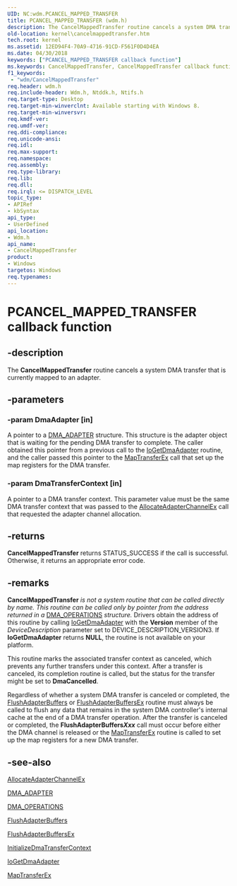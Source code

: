 ```yaml
---
UID: NC:wdm.PCANCEL_MAPPED_TRANSFER
title: PCANCEL_MAPPED_TRANSFER (wdm.h)
description: The CancelMappedTransfer routine cancels a system DMA transfer that is currently mapped to an adapter.
old-location: kernel\cancelmappedtransfer.htm
tech.root: kernel
ms.assetid: 12ED94F4-70A9-4716-91CD-F561F0D4D4EA
ms.date: 04/30/2018
keywords: ["PCANCEL_MAPPED_TRANSFER callback function"]
ms.keywords: CancelMappedTransfer, CancelMappedTransfer callback function [Kernel-Mode Driver Architecture], PCANCEL_MAPPED_TRANSFER, PCANCEL_MAPPED_TRANSFER callback, kernel.cancelmappedtransfer, wdm/CancelMappedTransfer
f1_keywords:
 - "wdm/CancelMappedTransfer"
req.header: wdm.h
req.include-header: Wdm.h, Ntddk.h, Ntifs.h
req.target-type: Desktop
req.target-min-winverclnt: Available starting with Windows 8.
req.target-min-winversvr: 
req.kmdf-ver: 
req.umdf-ver: 
req.ddi-compliance: 
req.unicode-ansi: 
req.idl: 
req.max-support: 
req.namespace: 
req.assembly: 
req.type-library: 
req.lib: 
req.dll: 
req.irql: <= DISPATCH_LEVEL
topic_type:
- APIRef
- kbSyntax
api_type:
- UserDefined
api_location:
- Wdm.h
api_name:
- CancelMappedTransfer
product:
- Windows
targetos: Windows
req.typenames: 
---
```


# PCANCEL_MAPPED_TRANSFER callback function


## -description


The <b>CancelMappedTransfer</b> routine cancels a system DMA transfer that is currently mapped to an adapter.


## -parameters




### -param DmaAdapter [in]

A pointer to a <a href="https://docs.microsoft.com/windows-hardware/drivers/ddi/wdm/ns-wdm-_dma_adapter">DMA_ADAPTER</a> structure. This structure is the adapter object that is waiting for the pending DMA transfer to complete. The caller obtained this pointer from a previous call to the <a href="https://docs.microsoft.com/windows-hardware/drivers/ddi/wdm/nf-wdm-iogetdmaadapter">IoGetDmaAdapter</a> routine, and the caller passed this pointer to the <a href="https://docs.microsoft.com/windows-hardware/drivers/ddi/wdm/nc-wdm-pmap_transfer_ex">MapTransferEx</a> call that set up the map registers for the DMA transfer.


### -param DmaTransferContext [in]

A pointer to a DMA transfer context. This parameter value must be the same DMA transfer context that was passed to the <a href="https://docs.microsoft.com/windows-hardware/drivers/ddi/wdm/nc-wdm-pallocate_adapter_channel_ex">AllocateAdapterChannelEx</a> call that requested the adapter channel allocation.


## -returns



<b>CancelMappedTransfer</b> returns STATUS_SUCCESS if the call is successful. Otherwise, it returns an appropriate error code.




## -remarks



<b>CancelMappedTransfer</b><i> is not a system routine that can be called directly by name. This routine can be called only by pointer from the address returned in a </i><a href="https://docs.microsoft.com/windows-hardware/drivers/ddi/wdm/ns-wdm-_dma_operations">DMA_OPERATIONS</a><i> structure. </i>Drivers obtain the address of this routine by calling <a href="https://docs.microsoft.com/windows-hardware/drivers/ddi/wdm/nf-wdm-iogetdmaadapter">IoGetDmaAdapter</a> with the <b>Version</b> member of the <i>DeviceDescription</i> parameter set to DEVICE_DESCRIPTION_VERSION3. If <b>IoGetDmaAdapter</b> returns <b>NULL</b>, the routine is not available on your platform.

This routine marks the associated transfer context as canceled, which prevents any further transfers under this context. After a transfer is canceled, its completion routine is called, but the status for the transfer might be set to <b>DmaCancelled</b>.

Regardless of whether a system DMA transfer is canceled or completed, the <a href="https://docs.microsoft.com/windows-hardware/drivers/ddi/wdm/nc-wdm-pflush_adapter_buffers">FlushAdapterBuffers</a> or <a href="https://docs.microsoft.com/windows-hardware/drivers/ddi/wdm/nc-wdm-pflush_adapter_buffers_ex">FlushAdapterBuffersEx</a> routine must always be called to flush any data that remains in the system DMA controller's internal cache at the end of a DMA transfer operation. After the transfer is canceled or completed, the <b>FlushAdapterBuffers<i>Xxx</i></b> call must occur before either the DMA channel is released or the <a href="https://docs.microsoft.com/windows-hardware/drivers/ddi/wdm/nc-wdm-pmap_transfer_ex">MapTransferEx</a> routine is called to set up the map registers for a new DMA transfer.




## -see-also




<a href="https://docs.microsoft.com/windows-hardware/drivers/ddi/wdm/nc-wdm-pallocate_adapter_channel_ex">AllocateAdapterChannelEx</a>



<a href="https://docs.microsoft.com/windows-hardware/drivers/ddi/wdm/ns-wdm-_dma_adapter">DMA_ADAPTER</a>



<a href="https://docs.microsoft.com/windows-hardware/drivers/ddi/wdm/ns-wdm-_dma_operations">DMA_OPERATIONS</a>



<a href="https://docs.microsoft.com/windows-hardware/drivers/ddi/wdm/nc-wdm-pflush_adapter_buffers">FlushAdapterBuffers</a>



<a href="https://docs.microsoft.com/windows-hardware/drivers/ddi/wdm/nc-wdm-pflush_adapter_buffers_ex">FlushAdapterBuffersEx</a>



<a href="https://docs.microsoft.com/windows-hardware/drivers/ddi/wdm/nc-wdm-pinitialize_dma_transfer_context">InitializeDmaTransferContext</a>



<a href="https://docs.microsoft.com/windows-hardware/drivers/ddi/wdm/nf-wdm-iogetdmaadapter">IoGetDmaAdapter</a>



<a href="https://docs.microsoft.com/windows-hardware/drivers/ddi/wdm/nc-wdm-pmap_transfer_ex">MapTransferEx</a>
 

 

